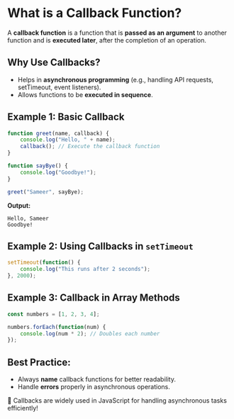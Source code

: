 # What is a Callback Function?

A **callback function** is a function that is **passed as an argument** to another function and is **executed later**, after the completion of an operation.

## Why Use Callbacks?
- Helps in **asynchronous programming** (e.g., handling API requests, setTimeout, event listeners).
- Allows functions to be **executed in sequence**.

## Example 1: Basic Callback
```js
function greet(name, callback) {
    console.log("Hello, " + name);
    callback(); // Execute the callback function
}

function sayBye() {
    console.log("Goodbye!");
}

greet("Sameer", sayBye);
```
**Output:**
```
Hello, Sameer
Goodbye!
```

## Example 2: Using Callbacks in `setTimeout`
```js
setTimeout(function() {
    console.log("This runs after 2 seconds");
}, 2000);
```

## Example 3: Callback in Array Methods
```js
const numbers = [1, 2, 3, 4];

numbers.forEach(function(num) {
    console.log(num * 2); // Doubles each number
});
```

## Best Practice:
- Always **name** callback functions for better readability.
- Handle **errors** properly in asynchronous operations.

🚀 Callbacks are widely used in JavaScript for handling asynchronous tasks efficiently!

